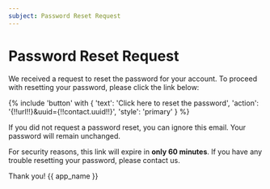 ```yaml
---
subject: Password Reset Request
---
```


# Password Reset Request

We received a request to reset the password for your account. To proceed with resetting your password, please click the link below:

{% include 'button' with { 'text': 'Click here to reset the password', 'action': '{!!url!!}&uuid={!!contact.uuid!!}', 'style': 'primary' } %}

If you did not request a password reset, you can ignore this email. Your password will remain unchanged.

For security reasons, this link will expire in **only 60 minutes**. If you have any trouble resetting your password, please contact us.

Thank you!
{{ app_name }}

